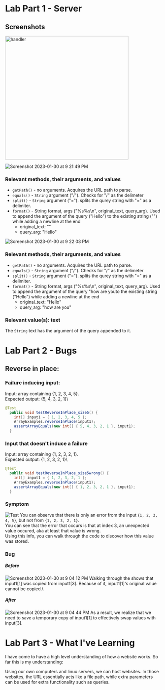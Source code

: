# Lab Part 1 - Server
## Screenshots
<img src = "https://user-images.githubusercontent.com/122554370/215673114-affe51c2-782a-4366-9f7e-47fe5b001dd1.png" alt="handler" width="400px"/>

![Screenshot 2023-01-30 at 9 21 49 PM](https://user-images.githubusercontent.com/122554370/215672655-2bf14fb6-0c5f-44ed-a609-c76581d2f33d.png)
### Relevant methods, their arguments, and values
* `getPath()` - no arguments. Acquires the URL path to parse.
* `equals()` - `String` argument ("/"). Checks for "/" as the delimeter
* `split()` - `String` argument ("="). splits the qurey string with "=" as a delimiter. 
* `format()` - String format, args ("%s%s\n", original_text, query_arg). Used to append the argument of the query ("Hello") to the existing string ("") while adding a newline at the end
    * original_text: ""
    * query_arg: "Hello"

![Screenshot 2023-01-30 at 9 22 03 PM](https://user-images.githubusercontent.com/122554370/215672658-9144b964-c395-46ad-b2de-66ddad5ec0eb.png)
### Relevant methods, their arguments, and values
* `getPath()` - no arguments. Acquires the URL path to parse.
* `equals()` - `String` argument ("/"). Checks for "/" as the delimeter
* `split()` - `String` argument ("="). splits the qurey string with "=" as a delimiter. 
* `format()` - String format, args ("%s%s\n", original_text, query_arg). Used to append the argument of the query "how are youto the existing string ("Hello") while adding a newline at the end
    * original_text: "Hello"
    * query_arg: "how are you"


### Relevant value(s): text
The `String` text has the argument of the query appended to it.

# Lab Part 2 - Bugs
## Reverse in place: 
### Failure inducing input:
Input: array containing {1, 2, 3, 4, 5}.\
Expected output: {5, 4, 3, 2, 1}\
```java
@Test
  public void testReverseInPlace_size5() {
    int[] input1 = { 1, 2, 3, 4, 5 };
    ArrayExamples.reverseInPlace(input1);
    assertArrayEquals(new int[] { 5, 4, 3, 2, 1 }, input1);
  }
```
### Input that doesn't induce a failure
Input: array containing {1, 2, 3, 2, 1}.\
Expected output: {1, 2, 3, 2, 1}\
```java
@Test
  public void testReverseInPlace_size5wrong() {
    int[] input1 = { 1, 2, 3, 2, 1 };
    ArrayExamples.reverseInPlace(input1);
    assertArrayEquals(new int[] { 1, 2, 3, 2, 1 }, input1);
  }
```

### Symptom
![Test](https://user-images.githubusercontent.com/122554370/215671793-8aa8a989-faac-4883-a4f3-03fe0f9910b7.png)
You can observe that there is only an error from the input `{1, 2, 3, 4, 5}`, but not from `{1, 2, 3, 2, 1}`.\
You can see that the error that occurs is that at index 3, an unexpected value occured, aka at least that value is wrong.\
Using this info, you can walk through the code to discover how this value was stored. 


### Bug
##### Before
![Screenshot 2023-01-30 at 9 04 12 PM](https://user-images.githubusercontent.com/122554370/215670767-dd063f0d-51a3-4aa1-a769-eed57d50a699.png)
Walking through the shows that input1[1] was copied from input1[3]. Because of it, input1[1]'s original value cannot be copied.\
##### After
![Screenshot 2023-01-30 at 9 04 44 PM](https://user-images.githubusercontent.com/122554370/215670771-dd1148a0-3f25-4c03-9d8b-126afdf6a3be.png)
As a result, we realize that we need to save a temporary copy of input1[1] to effectively swap values with input[3]. 

# Lab Part 3 - What I've Learning
I have come to have a high level understanding of how a website works. So far this is my understanding:

Using our own computers and linux servers, we can host websites. In those websites, the URL essentially acts like a file path, while extra parameters can be used for extra functionality such as queries.

